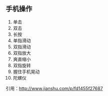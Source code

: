 手机操作
---
1. 单击
2. 双击
3. 长按
4. 单指滑动
5. 双指滑动
6. 双指放大
7. 爽直缩小
8. 双指旋转
9. 握住手机晃动
10. 陀螺仪


引用：http://www.jianshu.com/p/fd1455f27687
